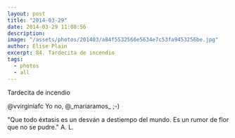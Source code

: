 ```yaml
---
layout: post
title: "2014-03-29"
date: 2014-03-29 11:08:56
description: 
image: "/assets/photos/201403/a84f5532566e5634e7c53fa9453256be.jpg"
author: Elise Plain
excerpt: 84. Tardecita de incendio
tags: 
  - photos
  - all
---
```


Tardecita de incendio
<p></p>
<p>@vvirginiafc Yo no, @_mariaramos_ ;-)</p><p>"Que todo éxtasis es un desván a destiempo del mundo. Es un rumor de flor que no se pudre." A. L.</p>